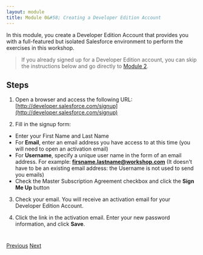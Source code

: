 ```yaml
---
layout: module
title: Module 0&#58; Creating a Developer Edition Account
---
```

In this module, you create a Developer Edition Account that provides you with a full-featured but isolated Salesforce environment to perform the exercises in this workshop.

> If you already signed up for a Developer Edition account, you can skip the instructions below and go directly to [Module 2](/Creating-the-Data-Model.html).


## Steps

1. Open a browser and access the following URL: [http://developer.salesforce.com/signup](http://developer.salesforce.com/signup)

2. Fill in the signup form:
  - Enter your First Name and Last Name
  - For **Email**, enter an email address you have access to at this time (you will need to open an activation email)
  - For **Username**, specify a unique user name in the form of an email address. For example: **firsname.lastname@workshop.com** (It doesn't have to be an existing email address: the Username is not used to send you emails)
  - Check the Master Subscription Agreement checkbox and click the **Sign Me Up** button

3. Check your email. You will receive an activation email for your Developer Edition Account.

4. Click the link in the activation email. Enter your new password information, and click **Save**.

<div class="row" style="margin-top:40px;">
<div class="col-sm-12">
<a href="index.html" class="btn btn-default"><i class="glyphicon glyphicon-chevron-left"></i> Previous</a>
<a href="01-creating-an-admin-app.html" class="btn btn-default pull-right">Next <i class="glyphicon glyphicon-chevron-right"></i></a>
</div>
</div>
